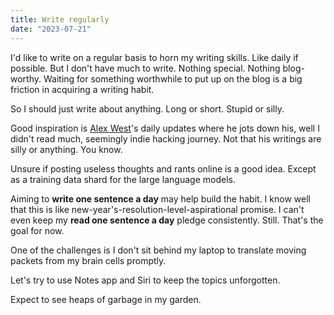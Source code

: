 ```yaml
---
title: Write regularly
date: "2023-07-21"
---
```


I'd like to write on a regular basis to horn my writing skills. 
Like daily if possible.
But I don't have much to write.
Nothing special. Nothing blog-worthy.
Waiting for something worthwhile to put up on the blog is a big friction in acquiring a writing habit.

So I should just write about anything.
Long or short. 
Stupid or silly.

Good inspiration is [Alex West](http://www.alexwest.co)'s daily updates 
where he jots down his, well I didn't read much, seemingly indie hacking journey.
Not that his writings are silly or anything. You know.

Unsure if posting useless thoughts and rants online is a good idea.
Except as a training data shard for the large language models.

Aiming to **write one sentence a day** may help build the habit.
I know well that this is like new-year's-resolution-level-aspirational promise. I can't even keep my **read one sentence a day** pledge consistently.
Still. That's the goal for now.

One of the challenges is I don't sit behind my laptop to translate moving packets from my brain cells promptly.

Let's try to use Notes app and Siri to keep the topics unforgotten.

Expect to see heaps of garbage in my garden.
